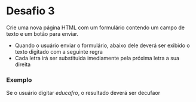 # Desafio 3

Crie uma nova página HTML com um formulário contendo um campo de texto e um botão para enviar.

- Quando o usuário enviar o formulário, abaixo dele deverá ser exibido o texto digitado com a seguinte regra
- Cada letra irá ser substituida imediamente pela próxima letra a sua direita

### Exemplo

Se o usuário digitar *educafro*, o resultado deverá ser decufaor